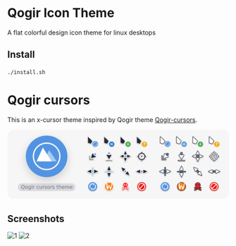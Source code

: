 # Qogir Icon Theme
A flat colorful design icon theme for linux desktops

## Install

`./install.sh`


# Qogir cursors
This is an x-cursor theme inspired by Qogir theme
[Qogir-cursors](src/cursors).

![cursors](cursors-preview.png)

## Screenshots
![1](https://github.com/vinceliuice/Qogir-icon-theme/blob/master/preview_01.png?raw=true)
![2](https://github.com/vinceliuice/Qogir-icon-theme/blob/master/preview_02.png?raw=true)
